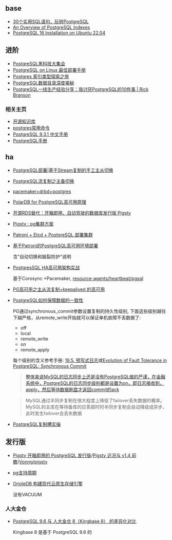 ## base
- [30个实用SQL语句，玩转PostgreSQL](https://mp.weixin.qq.com/s?__biz=Mzg3MjA5OTkzMw==&mid=2247484562&idx=1&sn=6774d5e3131fbc74a4f2ed9df03ca5fd)
- [An Overview of PostgreSQL Indexes](https://www.enterprisedb.com/postgres-tutorials/overview-postgresql-indexes)
- [PostgreSQL 16 Installation on Ubuntu 22.04](https://dev.to/johndotowl/postgresql-16-installation-on-ubuntu-2204-51ia)

## 进阶
- [PostgreSQL黑科技大集会](https://yq.aliyun.com/articles/2727)
- [PostgreSQL on Linux 最佳部署手册](http://mp.weixin.qq.com/s/FR65pyRmpEFFVvoJ28uBUg)
- [Postgres 索引类型探索之旅](https://linux.cn/article-9035-1.html)
- [PostgreSQL数据目录深度揭秘](https://www.tuicool.com/articles/aiYZny6)
- [PostgreSQL一线生产经验分享：我讨厌PostgreSQL的10件事 | Rick Branson](https://www.jdon.com/54016.html)

### 相关主页

- [开源知识库](http://code.csdn.net/openkb/p-PostgreSQL)
- [postgres常用命令](http://developer.51cto.com/art/201401/426180.htm)
- [PostgreSQL 9.3.1 中文手册](http://www.postgres.cn/docs/9.3/index.html)
- [PostgreSQL手册](http://pgsqlcn.com)

## ha
- [PostgreSQL部署|基于Stream复制的手工主从切换](https://www.modb.pro/db/404682)
- [PostgreSQL流复制之主备切换](https://www.modb.pro/db/235078)
- [pacemaker+drbd+postgres](https://www.insight-ltd.co.jp/tech_blog/postgresql/440/)
- [PolarDB for PostgreSQL高可用原理](https://developer.aliyun.com/article/789048)
- [开源RDS替代：开箱即用、自动驾驶的数据库发行版 Pigsty](https://cloud.tencent.com/developer/article/2231205)
- [Pigsty : pg集群方案](https://www.oschina.net/news/197066/pigsty-1-5-released)
- [Patroni + Etcd + PostgreSQL 部署集群](https://www.modb.pro/db/107608)
- [基于Patroni的PostgreSQL高可用环境部署](https://developer.aliyun.com/article/775029)

	含"自动切换和脑裂防护"说明
- [PostgresSQL HA高可用架构实战](https://blog.51cto.com/u_14977574/2548233)

	基于Corosync +Pacemaker, [resource-agents/heartbeat/pgsql](https://github.com/ClusterLabs/resource-agents/blob/main/heartbeat/pgsql)
- [PG高可用之主从流复制+keepalived 的高可用](https://bbs.huaweicloud.com/blogs/330678)
- [PostgreSQL如何保障数据的一致性](https://chenhuajun.github.io/2017/09/02/PostgreSQL%E5%A6%82%E4%BD%95%E4%BF%9D%E9%9A%9C%E6%95%B0%E6%8D%AE%E7%9A%84%E4%B8%80%E8%87%B4%E6%80%A7.html)

	PG通过synchronous_commit参数设置复制的持久性级别, 下面这些级别越往下越严格，从remote_write开始就可以保证单机故障不丢数据了:
    - off
    - local
    - remote_write
    - on
    - remote_apply

	每个级别的含义参考手册: [19.5. 预写式日志](ttp://www.postgres.cn/docs/9.6/runtime-config-wal.html#RUNTIME-CONFIG-WAL-SETTINGS)或[Evolution of Fault Tolerance in PostgreSQL: Synchronous Commit](https://www.2ndquadrant.com/en/blog/evolution-fault-tolerance-postgresql-synchronous-commit/)

	> [整体来说MySQL的日志同步上还是没有PostgreSQL做的严谨，在金融系统中，PostgreSQL的日志同步级别都是设置为on，即日志接收到，apply，然后等待数据刷盘才返回commit的ack](https://www.cnblogs.com/kuang17/p/11331969.html)

	> MySQL通过半同步复制在很大程度上降低了failover丢失数据的概率。MySQL的主库在等待备库的应答超时时半同步复制会自动降级成异步，此时发生failover会丢失数据
- [PostgreSQL复制槽实操](https://www.modb.pro/db/29737)

## 发行版
- [Pigsty 开箱即用的 PostgreSQL 发行版](https://www.oschina.net/p/pigsty)/[Pigsty 近况与 v1.4 前瞻](https://www.oschina.net/news/184665)/[Vonng/pigsty](https://github.com/Vonng/pigsty)
- [pg支持周期](https://www.postgresql.org/support/versioning/)
- [OrioleDB 构建现代云原生存储引擎](https://www.oschina.net/p/orioledb)

	没有VACUUM

### 人大金仓
- [PostgreSQL 9.6 与 人大金仓 8（Kingbase 8） 的差异化对比](https://blog.csdn.net/mcgrady1234/article/details/121978733)


	Kingbase 8 是基于 PostgreSQL 9.6 的
